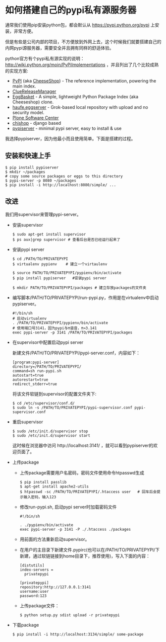 如何搭建自己的pypi私有源服务器
===========================
通常我们使用pip安装python包，都会默认从 https://pypi.python.org/pypi 上安装，非常方便。

但是有些是公司内部的项目，不方便放到外网上去，这个时候我们就要搭建自己的内网pypi源服务器，需要安全并且拥有同样的舒适体验。

python官方有个pypi私有源实现的说明：http://wiki.python.org/moin/PyPiImplementations ，并且列出了几个比较成熟的实现方案:

* [PyPI] (aka [CheeseShop]) - The reference implementation, powering the main index.
* [ClueReleaseManager]
* [EggBasket] - A simple, lightweight Python Package Index (aka Cheeseshop) clone.
* [haufe.eggserver] - Grok-based local repository with upload and no security model.
* [Plone Software Center]
* [chishop] - django based
* [pypiserver] - minimal pypi server, easy to install & use

[PyPI]: http://wiki.python.org/moin/CheeseShopDev
[CheeseShop]: http://wiki.python.org/moin/CheeseShop
[ClueReleaseManager]: http://pypi.python.org/pypi/ClueReleaseManager
[EggBasket]: http://chrisarndt.de/projects/eggbasket/
[haufe.eggserver]: http://pypi.python.org/pypi/haufe.eggserver
[Plone Software Center]: http://tarekziade.wordpress.com/2008/03/20/how-to-run-your-own-private-pypi-cheeseshop-server/
[chishop]: https://github.com/ask/chishop
[pypiserver]: http://pypi.python.org/pypi/pypiserver
	
我选择pypiserver，因为他最小而且使用简单。下面是搭建的过程。

安装和快速上手
-----------------------

```
$ pip install pypiserver
$ mkdir ~/packages
# copy some source packages or eggs to this directory
$ pypi-server -p 8080 ~/packages
$ pip install -i http://localhost:8080/simple/ ...
```

改进
----------------
我们用supervisor来管理pypi-server。

* 安装supervisor

    ```
    $ sudo apt-get install supervisor
    $ ps aux|grep supervisor # 查看后台是否已经运行起来了
    ```

* 安装pypi server 

    ```
	$ cd /PATH/TO/PRIVATEPYPI
    $ virtualenv pypienv    # 建立一个virtaulenv

    $ source PATH/TO/PRIVATEPYPI/pypienv/bin/activate
    $ pip install pypiserver   #安装pypi server

    $ mkdir PATH/TO/PRIVATEPYPI/packages # 建立存放packages的文件夹
    ```

* 编写脚本/PATH/TO/PRIVATEPYPI/run-pypi.py，作用是在virtualenv中启动pypiserver。

    ```
    #!/bin/sh                      
    # 启动virtualenv                                                                                    
    . /PATH/TO/PRIVATEPYPI/pypienv/bin/activate                 
    # 使用端口号3141，因为pypi与π谐音，π≈3.141
    exec pypi-server -p 3141 /PATH/TO/PRIVATEPYPI/packages  
    ```

* 在supervisor中配置启动pypi server 

	新建文件/PATH/TO/PRIVATEPYPI/pypi-server.conf，内容如下：

    ```
    [program:pypi-server]                 
    directory=/PATH/TO/PRIVATEPYPI/   
    command=sh run-pypi.sh                
    autostart=true                        
    autorestart=true                      
    redirect_stderr=true                  
    ```

	将该文件软链到supervisor的配置文件夹下:
	
	```
	$ cd /etc/supervisor/conf.d/
	$ sudo ln -s /PATH/TO/PRIVATEPYPI/pypi-supervisor.conf pypi-supervisor.conf
	```

* 重启supervisor

    ```
    $ sudo /etc/init.d/supervisor stop
    $ sudo /etc/init.d/supervisor start
    ```

    这时候在浏览器中访问 http://localhost:3141/ ，就可以看到pypiserver的欢迎页面了。

* 上传package

	* 上传package需要用户名密码，密码文件使用命令htpasswd生成

	  ```
	  $ pip install passlib
	  $ apt-get install apache2-utils
	  $ htpasswd -sc /PATH/TO/PRIVATEPYPI/.htaccess user   # 回车后会提示输入密码，输入123
	  ```

	* 修改run-pypi.sh, 启动pypi server时加载密码文件

	  ```
      #!/bin/sh                                         

	  . ./pypienv/bin/activate                          
	  exec pypi-server -p 3141 -P ./.htaccess ./packages
	  ```

	* 用前面的方法重新启动supervisor。

	* 在用户的主目录下新建文件.pypirc(也可以在/PATH/TO/PRIVATEPYPI/下新建，通过软链链接到home目录下，推荐使用)，写入下面的内容：

	  ```
	  [distutils]
	  index-servers =
	    privatepypi 

	  [privatepypi]
	  repository:http://127.0.0.1:3141
	  username:user
	  password:123 
	  ```

	* 上传package文件：

	  ```
	  $ python setup.py sdist upload -r privatepypi 
	  ```
	

* 下载package
    
    ```
    $ pip install -i http://localhost:3134/simple/ some-package
    ```
